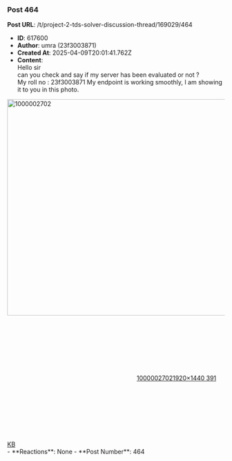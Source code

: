 ### Post 464
**Post URL**: /t/project-2-tds-solver-discussion-thread/169029/464
- **ID**: 617600
- **Author**: umra (23f3003871)
- **Created At**: 2025-04-09T20:01:41.762Z
- **Content**:  
  Hello sir<br>
can you check and say if my server has been evaluated or not ?<br>
My roll no : 23f3003871
My endpoint is working smoothly, I am showing it to you in this photo.<br>
<div class="lightbox-wrapper"><a class="lightbox" href="https://europe1.discourse-cdn.com/flex013/uploads/iitm/original/3X/b/9/b9c840dd93a95323d8d27a0d95a1f4641abd8f9c.jpeg" data-download-href="/uploads/short-url/qvvn7w1AUmNU4jO51mx0ChFotVG.jpeg?dl=1" title="1000002702" rel="noopener nofollow ugc"><img src="https://europe1.discourse-cdn.com/flex013/uploads/iitm/optimized/3X/b/9/b9c840dd93a95323d8d27a0d95a1f4641abd8f9c_2_666x500.jpeg" alt="1000002702" data-base62-sha1="qvvn7w1AUmNU4jO51mx0ChFotVG" width="666" height="500" srcset="https://europe1.discourse-cdn.com/flex013/uploads/iitm/optimized/3X/b/9/b9c840dd93a95323d8d27a0d95a1f4641abd8f9c_2_666x500.jpeg, https://europe1.discourse-cdn.com/flex013/uploads/iitm/optimized/3X/b/9/b9c840dd93a95323d8d27a0d95a1f4641abd8f9c_2_999x750.jpeg 1.5x, https://europe1.discourse-cdn.com/flex013/uploads/iitm/optimized/3X/b/9/b9c840dd93a95323d8d27a0d95a1f4641abd8f9c_2_1332x1000.jpeg 2x" data-dominant-color="7E7D96"><div class="meta"><svg class="fa d-icon d-icon-far-image svg-icon" aria-hidden="true"><use href="#far-image"></use></svg><span class="filename">1000002702</span><span class="informations">1920×1440 391 KB</span><svg class="fa d-icon d-icon-discourse-expand svg-icon" aria-hidden="true"><use href="#discourse-expand"></use></svg></div></a></div>
- **Reactions**: None
- **Post Number**: 464

